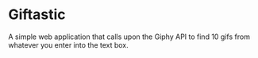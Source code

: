 # Giftastic
A simple web application that calls upon the Giphy API to find 10 gifs from whatever you enter into the text box.
